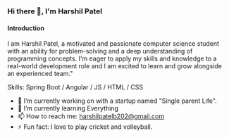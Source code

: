 ### Hi there 👋, I'm Harshil Patel
#### Introduction
I am Harshil Patel, a motivated and passionate computer science student with an ability for problem-solving and a deep understanding of programming concepts. I'm eager to apply my skills and knowledge to a real-world development role and I am excited to learn and grow alongside an experienced team."

Skills: Spring Boot / Angular / JS / HTML / CSS

- 🔭 I’m currently working on with a startup named "Single parent Life". 
- 🌱 I’m currently learning Everything 
- 📫 How to reach me: harshilpatelb202@gmail.com 
- ⚡ Fun fact: I love to play cricket and volleyball.  
